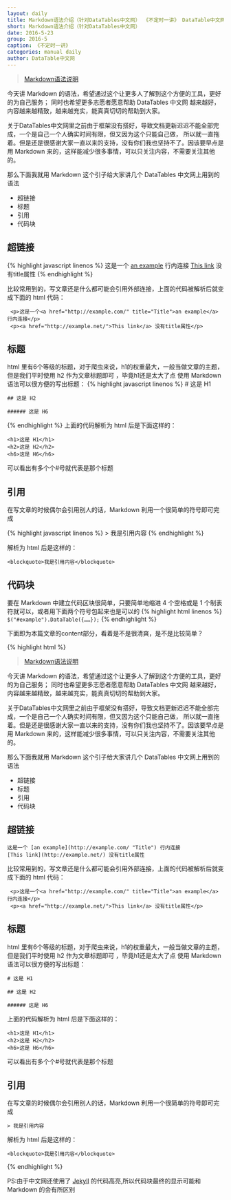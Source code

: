 ```yaml
---
layout: daily
title: Markdown语法介绍（针对DataTables中文网） 《不定时一讲》 DataTable中文网
short: Markdown语法介绍（针对DataTables中文网）
date: 2016-5-23
group: 2016-5
caption: 《不定时一讲》
categories: manual daily
author: DataTable中文网
---
```


> [Markdown语法说明](http://wowubuntu.com/markdown/)

今天讲 Markdown 的语法，希望通过这个让更多人了解到这个方便的工具，更好的为自己服务；
同时也希望更多志愿者愿意帮助 DataTables 中文网
越来越好，内容越来越精致，越来越充实，能真真切切的帮助到大家。

关于DataTables中文网里之前由于框架没有搭好，导致文档更新迟迟不能全部完成，一个是自己一个人确实时间有限，但又因为这个只能自己做，
所以就一直拖着。但是还是很感谢大家一直以来的支持，没有你们我也坚持不了。因该要早点是用 Markdown 来的，这样能减少很多事情，可以只关注内容，不需要关注其他的。

那么下面我就用 Markdown 这个引子给大家讲几个 DataTables 中文网上用到的语法

- 超链接
- 标题
- 引用
- 代码块

## 超链接

{% highlight javascript linenos %}
    这是一个 [an example](http://example.com/ "Title") 行内连接
    [This link](http://example.net/) 没有title属性
{% endhighlight %}

比较常用到的，写文章还是什么都可能会引用外部连接，上面的代码被解析后就变成下面的 html 代码：

     <p>这是一个<a href="http://example.com/" title="Title">an example</a> 行内连接</p>
     <p><a href="http://example.net/">This link</a> 没有title属性</p>

## 标题

html 里有6个等级的标题，对于爬虫来说，h1的权重最大，一般当做文章的主题，但是我们平时使用 h2 作为文章标题即可 ，毕竟h1还是太大了点
使用 Markdown 语法可以很方便的写出标题：
{% highlight javascript linenos %}
    # 这是 H1

    ## 这是 H2

    ###### 这是 H6
{% endhighlight %}
上面的代码解析为 html 后是下面这样的：

    <h1>这是 H1</h1>
    <h2>这是 H2</h2>
    <h6>这是 H6</h6>

可以看出有多个个#号就代表是那个标题

## 引用

在写文章的时候偶尔会引用别人的话，Markdown 利用一个很简单的符号即可完成

{% highlight javascript linenos %}
    > 我是引用内容
{% endhighlight %}

解析为 html 后是这样的：

    <blockquote>我是引用内容</blockquote>

## 代码块

要在 Markdown 中建立代码区块很简单，只要简单地缩进 4 个空格或是 1 个制表符就可以，或者用下面两个符号包起来也是可以的
{% highlight html linenos %}
`$("#example").DataTable({……});`
{% endhighlight %}

下面即为本篇文章的content部分，看着是不是很清爽，是不是比较简单？

{% highlight html %}

> [Markdown语法说明](http://wowubuntu.com/markdown/)

今天讲 Markdown 的语法，希望通过这个让更多人了解到这个方便的工具，更好的为自己服务；
同时也希望更多志愿者愿意帮助 DataTables 中文网
越来越好，内容越来越精致，越来越充实，能真真切切的帮助到大家。

关于DataTables中文网里之前由于框架没有搭好，导致文档更新迟迟不能全部完成，一个是自己一个人确实时间有限，但又因为这个只能自己做，
所以就一直拖着。但是还是很感谢大家一直以来的支持，没有你们我也坚持不了。因该要早点是用 Markdown 来的，这样能减少很多事情，可以只关注内容，不需要关注其他的。

那么下面我就用 Markdown 这个引子给大家讲几个 DataTables 中文网上用到的语法

- 超链接
- 标题
- 引用
- 代码块

## 超链接

    这是一个 [an example](http://example.com/ "Title") 行内连接
    [This link](http://example.net/) 没有title属性

比较常用到的，写文章还是什么都可能会引用外部连接，上面的代码被解析后就变成下面的 html 代码：

     <p>这是一个<a href="http://example.com/" title="Title">an example</a> 行内连接</p>
     <p><a href="http://example.net/">This link</a> 没有title属性</p>

## 标题

html 里有6个等级的标题，对于爬虫来说，h1的权重最大，一般当做文章的主题，但是我们平时使用 h2 作为文章标题即可 ，毕竟h1还是太大了点
使用 Markdown 语法可以很方便的写出标题：

    # 这是 H1

    ## 这是 H2

    ###### 这是 H6

上面的代码解析为 html 后是下面这样的：

    <h1>这是 H1</h1>
    <h2>这是 H2</h2>
    <h6>这是 H6</h6>

可以看出有多个个#号就代表是那个标题

## 引用

在写文章的时候偶尔会引用别人的话，Markdown 利用一个很简单的符号即可完成

    > 我是引用内容

解析为 html 后是这样的：

    <blockquote>我是引用内容</blockquote>

{% endhighlight %}

PS:由于中文网还使用了 [Jekyll](http://jekyllrb.com/ "Jekyll") 的代码高亮,所以代码块最终的显示可能和 Markdown 的会有所区别

